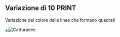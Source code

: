 ## Variazione di 10 PRINT 
Variazione del colore delle linee che formano quadrati

[+](https://editor.p5js.org/sirigasperoni/full/TDeHc2nkL)![Catturaeee](https://user-images.githubusercontent.com/77029849/119838554-cb353100-bf03-11eb-87fe-98877bd69c1a.JPG)


